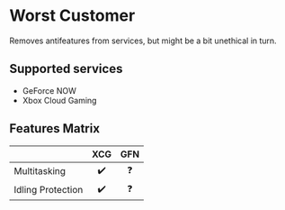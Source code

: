 # Worst Customer

Removes antifeatures from services, but might be a bit unethical in turn.


## Supported services

* GeForce NOW
* Xbox Cloud Gaming


## Features Matrix

|                                  | XCG                | GFN                |
|----------------------------------|:------------------:|:------------------:|
| Multitasking                     | :heavy_check_mark: |     :question:     |
| Idling Protection                | :heavy_check_mark: |     :question:     |

